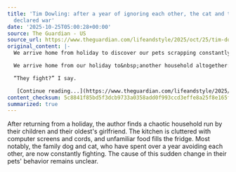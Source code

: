```yaml
---
title: 'Tim Dowling: after a year of ignoring each other, the cat and the dog have
  declared war'
date: '2025-10-25T05:00:28+00:00'
source: The Guardian - US
source_url: https://www.theguardian.com/lifeandstyle/2025/oct/25/tim-dowling-the-cat-and-dog-have-declared-war
original_content: |-
  We arrive home from holiday to discover our pets scrapping constantly. Are they enjoying themselves? It’s hard to tell

  We arrive home from our holiday to&nbsp;another household altogether: the oldest one, the middle one and the oldest one’s girlfriend have been in charge for more than a fortnight. The food in the fridge is strange, sourced from unfamiliar shops. The kitchen table looks like the centre of a boiler room stock fraud operation, with computer screens everywhere and power cords dividing the space at waist height. Below the sink, the dog and the cat are scrapping. After more than a year of avoiding each other, both animals have suddenly gone on the offensive.

  “They fight?” I say.

   [Continue reading...](https://www.theguardian.com/lifeandstyle/2025/oct/25/tim-dowling-the-cat-and-dog-have-declared-war)
content_checksum: 5c8841f85bd5f3dcb9733a0358add0f993ccd3effe8a25f8e165f5877bb42d6c
summarized: true
---
```


After returning from a holiday, the author finds a chaotic household run by their children and their oldest's girlfriend. The kitchen is cluttered with computer screens and cords, and unfamiliar food fills the fridge. Most notably, the family dog and cat, who have spent over a year avoiding each other, are now constantly fighting. The cause of this sudden change in their pets' behavior remains unclear.